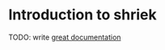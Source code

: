 # Introduction to shriek

TODO: write [great documentation](http://jacobian.org/writing/great-documentation/what-to-write/)
